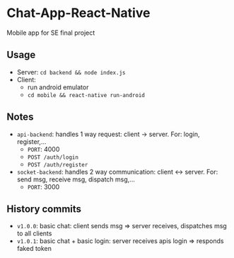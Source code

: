 # Chat-App-React-Native
Mobile app for SE final project

## Usage
- Server: `cd backend && node index.js`
- Client:
	- run android emulator
	- `cd mobile && react-native run-android`

## Notes
- `api-backend`: handles 1 way request: client -> server. For: login, register,...
	- `PORT`: 4000
	- `POST /auth/login`
	- `POST /auth/register`
- `socket-backend`: handles 2 way communication: client <-> server. For: send msg, receive msg, dispatch msg,...
	- `PORT`: 3000

## History commits
- `v1.0.0`: basic chat: client sends msg => server receives, dispatches msg to all clients
- `v1.0.1`: basic chat + basic login: server receives apis login => responds faked token
